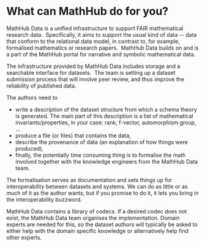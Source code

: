 # What can MathHub do for you?

MathHub Data is a unified infrastructure to support FAIR mathematical research data.  Specifically, it aims to support the usual kind of data -- data that conform to the relational data model, in contrast to, for example, formalised mathematics or research papers.  MathHub Data builds on and is a part of the MathHub portal for narrative and symbolic mathematical data.

The infrastructure provided by MathHub Data includes storage and a searchable interface for datasets.  The team is setting up a dataset submission process that will involve peer review, and thus improve the reliability of published data.

The authors need to 
- write a description of the dataset structure from which a schema theory is generated. The main part of this description is a list of mathematical invariants/properties, in your case: rank, f-vector, automorphism group, ...
- produce a file (or files) that contains the data,
- describe the provenance of data (an explanation of how things were produced),
- finally, the potentially time consuming thing is to formalise the math involved together with the knowledge engineers from the MathHub Data team.

The formalisation serves as documentation and sets things up for interoperability between datasets and systems. We can do as little or as much of it as the author wants, but if you promise to do it, it lets you bring in the interoperability buzzword.

MathHub Data contains a library of codecs. If a desired codec does not exist, the MathHub Data team organises the implementation. Domain experts are needed for this, so the dataset authors will typically be asked to either help with the domain specific knowledge or alternatively help find other experts.
